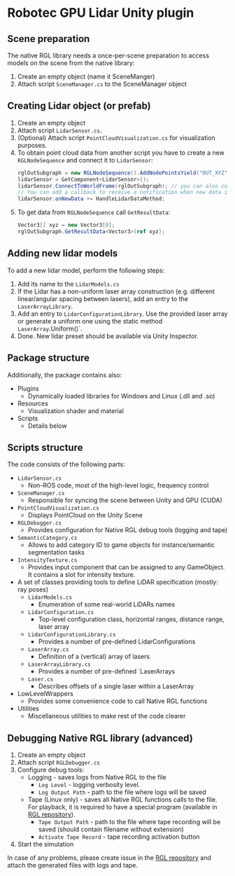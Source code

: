 # Robotec GPU Lidar Unity plugin

## Scene preparation

The native RGL library needs a once-per-scene preparation to access models on the scene from the native library:

1. Create an empty object (name it SceneManger)
2. Attach script `SceneManager.cs` to the SceneManager object

## Creating Lidar object (or prefab)

1. Create an empty object
2. Attach script `LidarSensor.cs`.
3. (Optional) Attach script `PointCloudVisualization.cs` for visualization purposes.
4. To obtain point cloud data from another script you have to create a new `RGLNodeSequence` and connect it to `LidarSensor`:
   ```cs
   rglOutSubgraph = new RGLNodeSequence().AddNodePointsYield("OUT_XYZ", RGLField.XYZ_F32);
   lidarSensor = GetComponent<LidarSensor>();
   lidarSensor.ConnectToWorldFrame(rglOutSubgraph); // you can also connect to Lidar frame using ConnectToLidarFrame
   // You can add a callback to receive a notification when new data is ready
   lidarSensor.onNewData += HandleLidarDataMethod;
   ```
5. To get data from `RGLNodeSequence` call `GetResultData`:
   ```cs
   Vector3[] xyz = new Vector3[0];
   rglOutSubgraph.GetResultData<Vector3>(ref xyz);
   ```

## Adding new lidar models

To add a new lidar model, perform the following steps:
1. Add its name to the `LidarModels.cs`
2. If the Lidar has a non-uniform laser array construction (e.g. different linear/angular spacing between lasers), add an entry to the `LaserArrayLibrary`.
3. Add an entry to `LidarConfigurationLibrary`. Use the provided laser array or generate a uniform one using the static method `LaserArray`.Uniform()`.
4. Done. New lidar preset should be available via Unity Inspector.

## Package structure

Additionally, the package contains also:
- Plugins
  - Dynamically loaded libraries for Windows and Linux (.dll and .so)
- Resources
  - Visualization shader and material
- Scripts
  - Details below

## Scripts structure
The code consists of the following parts:
  - `LidarSensor.cs`
    - Non-ROS code, most of the high-level logic, frequency control
  - `SceneManager.cs`
    - Responsible for syncing the scene between Unity and GPU (CUDA)
  - `PointCloudVisualization.cs`
    - Displays PointCloud on the Unity Scene
  - `RGLDebugger.cs`
    - Provides configuration for Native RGL debug tools (logging and tape)
  - `SemanticCategory.cs`
    - Allows to add category ID to game objects for instance/semantic segmentation tasks
  - `IntensityTexture.cs`
    - Provides input component that can be assigned to any GameObject. It contains a slot for intensity texture.
- A set of classes providing tools to define LiDAR specification (mostly: ray poses)
  - `LidarModels.cs`
    - Enumeration of some real-world LiDARs names
  - `LidarConfiguration.cs`
    - Top-level configuration class, horizontal ranges, distance range, laser array
  - `LidarConfigurationLibrary.cs`
    - Provides a number of pre-defined LidarConfigurations
  - `LaserArray.cs`
    - Definition of a (vertical) array of lasers
  - `LaserArrayLibrary.cs`
    - Provides a number of pre-defined `LaserArrays
  - `Laser.cs`
    - Describes offsets of a single laser within a LaserArray
- LowLevelWrappers
  - Provides some convenience code to call Native RGL functions
- Utilities
  - Miscellaneous utilities to make rest of the code clearer

## Debugging Native RGL library (advanced)

1. Create an empty object
2. Attach script `RGLDebugger.cs`
3. Configure debug tools:
   - Logging - saves logs from Native RGL to the file
     - `Log Level` - logging verbosity level.
     - `Log Output Path` - path to the file where logs will be saved
   - Tape (Linux only) - saves all Native RGL functions calls to the file. For playback, it is required to have a special program (available in [RGL repository](https://github.com/RobotecAI/RobotecGPULidar)).
     - `Tape Output Path` - path to the file where tape recording will be saved (should contain filename without extension)
     - `Activate Tape Record` - tape recording activation button
4. Start the simulation

In case of any problems, please create issue in the [RGL repository](https://github.com/RobotecAI/RobotecGPULidar) and attach the generated files with logs and tape.
